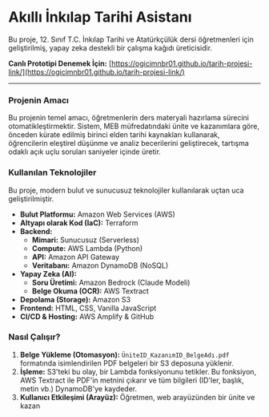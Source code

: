 # Akıllı İnkılap Tarihi Asistanı

Bu proje, 12. Sınıf T.C. İnkılap Tarihi ve Atatürkçülük dersi öğretmenleri için geliştirilmiş, yapay zeka destekli bir çalışma kağıdı üreticisidir.


**Canlı Prototipi Denemek İçin:** [https://ogicimnbr01.github.io/tarih-projesi-link/](https://ogicimnbr01.github.io/tarih-projesi-link/)

---

### Projenin Amacı

Bu projenin temel amacı, öğretmenlerin ders materyali hazırlama sürecini otomatikleştirmektir. Sistem, MEB müfredatındaki ünite ve kazanımlara göre, önceden kürate edilmiş birinci elden tarihi kaynakları kullanarak, öğrencilerin eleştirel düşünme ve analiz becerilerini geliştirecek, tartışma odaklı açık uçlu soruları saniyeler içinde üretir.

### Kullanılan Teknolojiler

Bu proje, modern bulut ve sunucusuz teknolojiler kullanılarak uçtan uca geliştirilmiştir.

* **Bulut Platformu:** Amazon Web Services (AWS)
* **Altyapı olarak Kod (IaC):** Terraform
* **Backend:**
    * **Mimari:** Sunucusuz (Serverless)
    * **Compute:** AWS Lambda (Python)
    * **API:** Amazon API Gateway
    * **Veritabanı:** Amazon DynamoDB (NoSQL)
* **Yapay Zeka (AI):**
    * **Soru Üretimi:** Amazon Bedrock (Claude Modeli)
    * **Belge Okuma (OCR):** AWS Textract
* **Depolama (Storage):** Amazon S3
* **Frontend:** HTML, CSS, Vanilla JavaScript
* **CI/CD & Hosting:** AWS Amplify & GitHub

### Nasıl Çalışır?

1.  **Belge Yükleme (Otomasyon):** `ÜniteID_KazanımID_BelgeAdı.pdf` formatında isimlendirilen PDF belgeleri bir S3 deposuna yüklenir.
2.  **İşleme:** S3'teki bu olay, bir Lambda fonksiyonunu tetikler. Bu fonksiyon, AWS Textract ile PDF'in metnini çıkarır ve tüm bilgileri (ID'ler, başlık, metin vb.) DynamoDB'ye kaydeder.
3.  **Kullanıcı Etkileşimi (Arayüz):** Öğretmen, web arayüzünden bir ünite ve kazan
